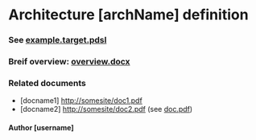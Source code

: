 Architecture [archName] definition
===============

### See [example.target.pdsl](./example.target.pdsl)

### Breif overview: [overview.docx](./overview.docx)

### Related documents
- [docname1] [http://somesite/doc1.pdf](http://somesite/doc1.pdf)
- [docname2] [http://somesite/doc2.pdf](http://somesite/doc2.pdf) (see [doc.pdf](./docs/doc2.pdf))

#### Author [username]